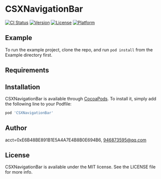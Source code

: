 # CSXNavigationBar

[![CI Status](https://img.shields.io/travis/acct<blob>=0xE6B48BE891B1E5A4A7E4B8B0E694B6/CSXNavigationBar.svg?style=flat)](https://travis-ci.org/acct<blob>=0xE6B48BE891B1E5A4A7E4B8B0E694B6/CSXNavigationBar)
[![Version](https://img.shields.io/cocoapods/v/CSXNavigationBar.svg?style=flat)](https://cocoapods.org/pods/CSXNavigationBar)
[![License](https://img.shields.io/cocoapods/l/CSXNavigationBar.svg?style=flat)](https://cocoapods.org/pods/CSXNavigationBar)
[![Platform](https://img.shields.io/cocoapods/p/CSXNavigationBar.svg?style=flat)](https://cocoapods.org/pods/CSXNavigationBar)

## Example

To run the example project, clone the repo, and run `pod install` from the Example directory first.

## Requirements

## Installation

CSXNavigationBar is available through [CocoaPods](https://cocoapods.org). To install
it, simply add the following line to your Podfile:

```ruby
pod 'CSXNavigationBar'
```

## Author

acct<blob>=0xE6B48BE891B1E5A4A7E4B8B0E694B6, 946873595@qq.com

## License

CSXNavigationBar is available under the MIT license. See the LICENSE file for more info.
